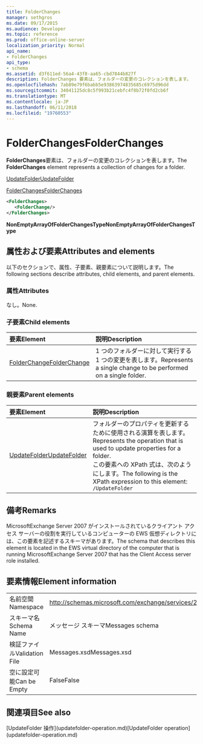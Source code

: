 ```yaml
---
title: FolderChanges
manager: sethgros
ms.date: 09/17/2015
ms.audience: Developer
ms.topic: reference
ms.prod: office-online-server
localization_priority: Normal
api_name:
- FolderChanges
api_type:
- schema
ms.assetid: d3f611ed-56a4-43f8-aa65-cbd7844b827f
description: FolderChanges 要素は、フォルダーの変更のコレクションを表します。
ms.openlocfilehash: 7ab89e79f6babb5e93863974835685c6975d96dd
ms.sourcegitcommit: 34041125dc8c5f993b21cebfc4f8b72f0fd2cb6f
ms.translationtype: MT
ms.contentlocale: ja-JP
ms.lasthandoff: 06/11/2018
ms.locfileid: "19760553"
---
```

# <a name="folderchanges"></a><span data-ttu-id="53d79-103">FolderChanges</span><span class="sxs-lookup"><span data-stu-id="53d79-103">FolderChanges</span></span>

<span data-ttu-id="53d79-104">**FolderChanges**要素は、フォルダーの変更のコレクションを表します。</span><span class="sxs-lookup"><span data-stu-id="53d79-104">The **FolderChanges** element represents a collection of changes for a folder.</span></span> 
  
[<span data-ttu-id="53d79-105">UpdateFolder</span><span class="sxs-lookup"><span data-stu-id="53d79-105">UpdateFolder</span></span>](updatefolder.md)
  
[<span data-ttu-id="53d79-106">FolderChanges</span><span class="sxs-lookup"><span data-stu-id="53d79-106">FolderChanges</span></span>](folderchanges.md)
  
```xml
<FolderChanges>
   <FolderChange/>
</FolderChanges>
```

 <span data-ttu-id="53d79-107">**NonEmptyArrayOfFolderChangesType**</span><span class="sxs-lookup"><span data-stu-id="53d79-107">**NonEmptyArrayOfFolderChangesType**</span></span>
## <a name="attributes-and-elements"></a><span data-ttu-id="53d79-108">属性および要素</span><span class="sxs-lookup"><span data-stu-id="53d79-108">Attributes and elements</span></span>

<span data-ttu-id="53d79-109">以下のセクションで、属性、子要素、親要素について説明します。</span><span class="sxs-lookup"><span data-stu-id="53d79-109">The following sections describe attributes, child elements, and parent elements.</span></span>
  
### <a name="attributes"></a><span data-ttu-id="53d79-110">属性</span><span class="sxs-lookup"><span data-stu-id="53d79-110">Attributes</span></span>

<span data-ttu-id="53d79-111">なし。</span><span class="sxs-lookup"><span data-stu-id="53d79-111">None.</span></span>
  
### <a name="child-elements"></a><span data-ttu-id="53d79-112">子要素</span><span class="sxs-lookup"><span data-stu-id="53d79-112">Child elements</span></span>

|<span data-ttu-id="53d79-113">**要素**</span><span class="sxs-lookup"><span data-stu-id="53d79-113">**Element**</span></span>|<span data-ttu-id="53d79-114">**説明**</span><span class="sxs-lookup"><span data-stu-id="53d79-114">**Description**</span></span>|
|:-----|:-----|
|[<span data-ttu-id="53d79-115">FolderChange</span><span class="sxs-lookup"><span data-stu-id="53d79-115">FolderChange</span></span>](folderchange.md) <br/> |<span data-ttu-id="53d79-116">1 つのフォルダーに対して実行する 1 つの変更を表します。</span><span class="sxs-lookup"><span data-stu-id="53d79-116">Represents a single change to be performed on a single folder.</span></span>  <br/> |
   
### <a name="parent-elements"></a><span data-ttu-id="53d79-117">親要素</span><span class="sxs-lookup"><span data-stu-id="53d79-117">Parent elements</span></span>

|<span data-ttu-id="53d79-118">**要素**</span><span class="sxs-lookup"><span data-stu-id="53d79-118">**Element**</span></span>|<span data-ttu-id="53d79-119">**説明**</span><span class="sxs-lookup"><span data-stu-id="53d79-119">**Description**</span></span>|
|:-----|:-----|
|[<span data-ttu-id="53d79-120">UpdateFolder</span><span class="sxs-lookup"><span data-stu-id="53d79-120">UpdateFolder</span></span>](updatefolder.md) <br/> |<span data-ttu-id="53d79-121">フォルダーのプロパティを更新するために使用される演算を表します。</span><span class="sxs-lookup"><span data-stu-id="53d79-121">Represents the operation that is used to update properties for a folder.</span></span>  <br/> <span data-ttu-id="53d79-122">この要素への XPath 式は、次のようにします。</span><span class="sxs-lookup"><span data-stu-id="53d79-122">The following is the XPath expression to this element:</span></span>  <br/>  `/UpdateFolder` <br/> |
   
## <a name="remarks"></a><span data-ttu-id="53d79-123">備考</span><span class="sxs-lookup"><span data-stu-id="53d79-123">Remarks</span></span>

<span data-ttu-id="53d79-124">MicrosoftExchange Server 2007 がインストールされているクライアント アクセス サーバーの役割を実行しているコンピューターの EWS 仮想ディレクトリには、この要素を記述するスキーマがあります。</span><span class="sxs-lookup"><span data-stu-id="53d79-124">The schema that describes this element is located in the EWS virtual directory of the computer that is running MicrosoftExchange Server 2007 that has the Client Access server role installed.</span></span>
  
## <a name="element-information"></a><span data-ttu-id="53d79-125">要素情報</span><span class="sxs-lookup"><span data-stu-id="53d79-125">Element information</span></span>

|||
|:-----|:-----|
|<span data-ttu-id="53d79-126">名前空間</span><span class="sxs-lookup"><span data-stu-id="53d79-126">Namespace</span></span>  <br/> |http://schemas.microsoft.com/exchange/services/2006/messages  <br/> |
|<span data-ttu-id="53d79-127">スキーマ名</span><span class="sxs-lookup"><span data-stu-id="53d79-127">Schema Name</span></span>  <br/> |<span data-ttu-id="53d79-128">メッセージ スキーマ</span><span class="sxs-lookup"><span data-stu-id="53d79-128">Messages schema</span></span>  <br/> |
|<span data-ttu-id="53d79-129">検証ファイル</span><span class="sxs-lookup"><span data-stu-id="53d79-129">Validation File</span></span>  <br/> |<span data-ttu-id="53d79-130">Messages.xsd</span><span class="sxs-lookup"><span data-stu-id="53d79-130">Messages.xsd</span></span>  <br/> |
|<span data-ttu-id="53d79-131">空に設定可能</span><span class="sxs-lookup"><span data-stu-id="53d79-131">Can be Empty</span></span>  <br/> |<span data-ttu-id="53d79-132">False</span><span class="sxs-lookup"><span data-stu-id="53d79-132">False</span></span>  <br/> |
   
## <a name="see-also"></a><span data-ttu-id="53d79-133">関連項目</span><span class="sxs-lookup"><span data-stu-id="53d79-133">See also</span></span>



<span data-ttu-id="53d79-134">
  [UpdateFolder 操作](updatefolder-operation.md)</span><span class="sxs-lookup"><span data-stu-id="53d79-134">[UpdateFolder operation](updatefolder-operation.md)</span></span>

